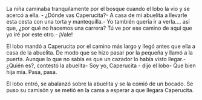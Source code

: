 La niña caminaba tranquilamente por el bosque cuando el lobo la vio y se acercó a ella. - ¿Dónde vas Caperucita?- A casa de mi abuelita a llevarle esta cesta con una torta y mantequilla.- Yo también quería ir a verla…. así que, ¿por qué no hacemos una carrera? Tú ve por ese camino de aquí que yo iré por este otro.- ¡Vale!

El lobo mandó a Caperucita por el camino más largo y llegó antes que ella a casa de la abuelita. De modo que se hizo pasar por la pequeña y llamó a la puerta. Aunque lo que no sabía es que un cazador lo había visto llegar.- ¿Quién es?, contestó la abuelita- Soy yo, Caperucita - dijo el lobo- Que bien hija mía. Pasa, pasa.

El lobo entró, se abalanzó sobre la abuelita y se la comió de un bocado. Se puso su camisón y se metió en la cama a esperar a que llegara Caperucita.

